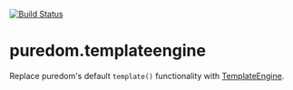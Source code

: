 [![Build Status](https://travis-ci.org/developit/puredom.templateengine.svg?branch=master)](https://travis-ci.org/developit/puredom.templateengine)  

puredom.templateengine
======================

Replace puredom's default `template()` functionality with [TemplateEngine](http://github.com/developit/TemplateEngine).
